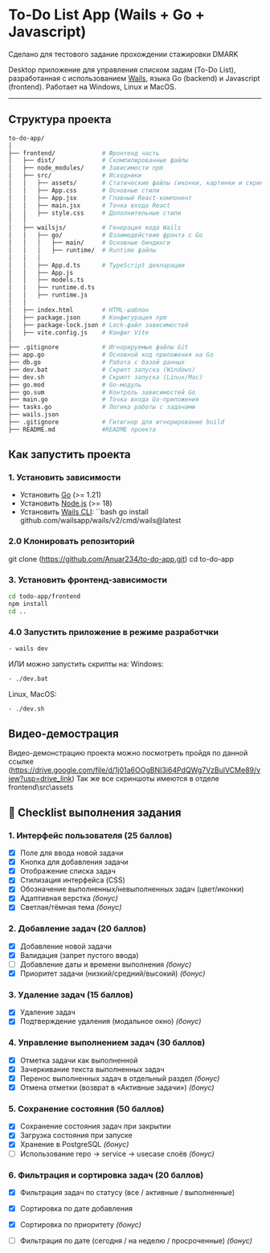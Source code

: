 # To-Do List App (Wails + Go + Javascript)
Сделано для тестового задание прохождении стажировки DMARK

Desktop приложение для управления списком задам (To-Do List), разработанная с использованием [Wails](https://wails.io/), языка Go (backend) и Javascript (frontend).
Работает на Windows, Linux и MacOS.

---

## Структура проекта
``` bash
to-do-app/
│
├── frontend/             # Фронтенд часть
│   ├── dist/             # Скомпилированные файлы
│   ├── node_modules/     # Зависимости npm
│   ├── src/              # Исходники
│   │   ├── assets/       # Статические файлы (иконки, картинки и скриншоты проекта)
│   │   ├── App.css       # Основные стили
│   │   ├── App.jsx       # Главный React-компонент
│   │   ├── main.jsx      # Точка входа React
│   │   ├── style.css     # Дополнительные стили
│   │
│   ├── wailsjs/          # Генерация кода Wails
│   │   ├── go/           # Взаимодействие фронта с Go
│   │   │   ├── main/     # Основные биндинги
│   │   │   ├── runtime/  # Runtime файлы
│   │   │
│   │   ├── App.d.ts      # TypeScript декларации
│   │   ├── App.js
│   │   ├── models.ts
│   │   ├── runtime.d.ts
│   │   ├── runtime.js
│   │
│   ├── index.html        # HTML-шаблон
│   ├── package.json      # Конфигурация npm
│   ├── package-lock.json # Lock-файл зависимостей
│   ├── vite.config.js    # Конфиг Vite
│
├── .gitignore            # Игнорируемые файлы Git
├── app.go                # Основной код приложения на Go
├── db.go                 # Работа с базой данных
├── dev.bat               # Скрипт запуска (Windows)
├── dev.sh                # Скрипт запуска (Linux/Mac)
├── go.mod                # Go-модуль
├── go.sum                # Контроль зависимостей Go
├── main.go               # Точка входа Go-приложения
├── tasks.go              # Логика работы с задачами
├── wails.json
├── .gitignore            # Гитигнор для игнорирование build
├── README.md             #README проекта
```

## Как запустить проекта

### 1. Установить зависимости
- Установить [Go](https://go.dev/) (>= 1.21)  
- Установить [Node.js](https://nodejs.org/) (>= 18)  
- Установить [Wails CLI](https://wails.io/docs/gettingstarted/installation):
 ``bash
 go install github.com/wailsapp/wails/v2/cmd/wails@latest

### 2.0 Клонировать репозиторий
git clone (https://github.com/Anuar234/to-do-app.git)
cd to-do-app

### 3. Установить фронтенд-зависимости
```bash
cd todo-app/frontend
npm install
cd ..
```

### 4.0 Запустить приложение в режиме разработчки
```bash
- wails dev

```

ИЛИ можно запустить скрипты на:
Windows: 
```bash
- ./dev.bat
```
Linux, MacOS: 
```bash
- ./dev.sh
```
## Видео-демострация
 Видео-демонстрацию проекта можно посмотреть пройдя по данной ссылке (https://drive.google.com/file/d/1j01a6OOgBNI3i64PdQWg7VzBulVCMe89/view?usp=drive_link)
 Так же все скриншоты имеются в отделе frontend\src\assets


## 📌 Checklist выполнения задания

### 1. Интерфейс пользователя (25 баллов)
- [x] Поле для ввода новой задачи  
- [x] Кнопка для добавления задачи  
- [x] Отображение списка задач  
- [x] Стилизация интерфейса (CSS)  
- [x] Обозначение выполненных/невыполненных задач (цвет/иконки)  
- [x] Адаптивная верстка *(бонус)*  
- [x] Светлая/тёмная тема *(бонус)*  

### 2. Добавление задач (20 баллов)
- [x] Добавление новой задачи  
- [x] Валидация (запрет пустого ввода)  
- [ ] Добавление даты и времени выполнения *(бонус)*  
- [x] Приоритет задачи (низкий/средний/высокий) *(бонус)*  

### 3. Удаление задач (15 баллов)
- [x] Удаление задач  
- [x] Подтверждение удаления (модальное окно) *(бонус)*  

### 4. Управление выполнением задач (30 баллов)
- [x] Отметка задачи как выполненной  
- [x] Зачеркивание текста выполненных задач  
- [x] Перенос выполненных задач в отдельный раздел *(бонус)*  
- [x] Отмена отметки (возврат в «Активные задачи») *(бонус)*  

### 5. Сохранение состояния (50 баллов)
- [x] Сохранение состояния задач при закрытии  
- [x] Загрузка состояния при запуске  
- [x] Хранение в PostgreSQL *(бонус)*  
- [ ] Использование repo → service → usecase слоёв *(бонус)*  

### 6. Фильтрация и сортировка задач (20 баллов)
- [x] Фильтрация задач по статусу (все / активные / выполненные)  
- [x] Сортировка по дате добавления  
- [x] Сортировка по приоритету *(бонус)*  
- [ ] Фильтрация по дате (сегодня / на неделю / просроченные) *(бонус)*  

